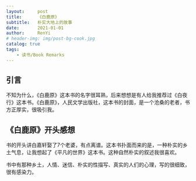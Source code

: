 ```yaml
---
layout:     post
title:      《白鹿原》
subtitle:   朴实大地上的故事
date:       2021-01-01
author:     RenYi
# header-img: img/post-bg-cook.jpg
catalog: true
tags:
    - 读书/Book Remarks
---
```


## 引言

不知为什么，《白鹿原》这本书的名字很耳熟，后来想想是有人给我推荐过《白夜行》这本书。《白鹿原》，人民文学出版社，这本书的封面，是一个沧桑的老者，书方正厚实，很吸引我。



## 《白鹿原》开头感想

书的开头讲白嘉轩娶了7个老婆，有点离谱。这本书扑面而来的是，一种朴实的乡土气息，让我想起了《平凡的世界》这本书。这种自然朴实的叙述我很喜欢。



书中有那种乡土，人情、迷信、朴实的性描写、真实的人们的心理，写的很细致，很有感染力。